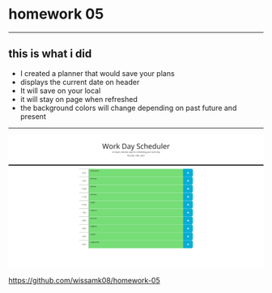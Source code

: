 # homework 05
---
## this is what i did
* I created a planner that would save your plans
* displays the current date on header
* It will save on your local
* it will stay on page when refreshed
* the background colors will change depending on past future and present
---
![screenshot](https://github.com/wissamk08/homework-05/blob/main/image/05.png?raw=true)

https://github.com/wissamk08/homework-05




